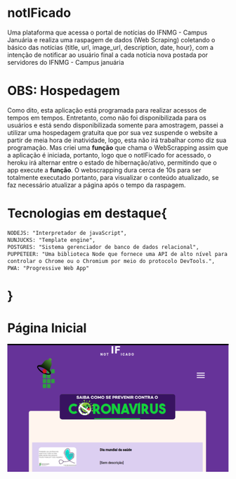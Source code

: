 # notIFicado
Uma plataforma que acessa o portal de notícias do IFNMG - Campus Januária e realiza uma raspagem de dados (Web Scraping) coletando o básico das notícias {title, url, image_url, description, date, hour}, com a intenção de notificar ao usuário final a cada notícia nova postada por servidores do IFNMG - Campus januária

# OBS: Hospedagem
Como dito, esta aplicação está programada para realizar acessos de tempos em tempos. Entretanto, como não foi disponibilizada para os usuários e está sendo disponibilizada somente para amostragem, passei a utilizar uma hospedagem gratuita que por sua vez suspende o website a partir de meia hora de inatividade, logo, esta não irá trabalhar como diz sua programação.
Mas criei uma **função** que chama o WebScrapping assim que a aplicação é iniciada, portanto, logo que o notIFicado for acessado, o heroku irá alternar entre o estado de hibernação/ativo, permitindo que o app execute a **função**. O webscrapping dura cerca de 10s para ser totalmente executado portanto, para visualizar o conteúdo atualizado, se faz necessário atualizar a página após o tempo da raspagem.


# Tecnologias em destaque{
    NODEJS: "Interpretador de javaScript",
    NUNJUCKS: "Template engine",
    POSTGRES: "Sistema gerenciador de banco de dados relacional",
    PUPPETEER: "Uma biblioteca Node que fornece uma API de alto nível para controlar o Chrome ou o Chromium por meio do protocolo DevTools.",
    PWA: "Progressive Web App"
# }

# Página Inicial
![Captura de tela](screenshot.png?raw=true "Title")
